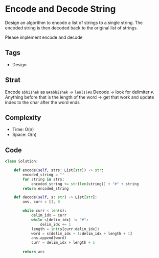 # Encode and Decode String
Design an algorithm to encode a list of strings to a single string. The encoded string is then decoded back to the original list of strings.

Please implement encode and decode

## Tags
- Design

## Strat
Encode `abhishek` as `8#abhishek` -> `len(s)#s`
Decode -> look for delimiter `#`. Anything before that is the length of the word -> get that work and update index to the char after the word ends

## Complexity

- Time: O(n)
- Space: O(n)

## Code

```python
class Solution:

    def encode(self, strs: List[str]) -> str:
        encoded_string = ""
        for string in strs:
            encoded_string += str(len(string)) + "#" + string
        return encoded_string

    def decode(self, s: str) -> List[str]:
        ans, curr = [], 0

        while curr < len(s):
            delim_idx = curr
            while s[delim_idx] != "#":
                delim_idx += 1
            length = int(s[curr:delim_idx])
            word = s[delim_idx + 1:delim_idx + length + 1]
            ans.append(word)
            curr = delim_idx + length + 1
        
        return ans

```